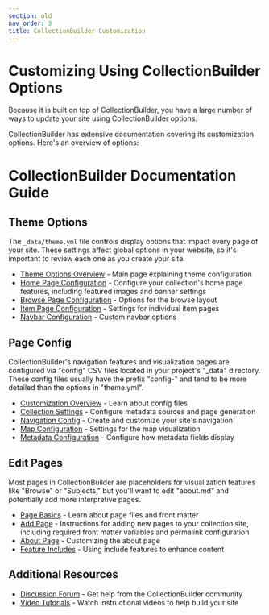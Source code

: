 ```yaml
---
section: old
nav_order: 3
title: CollectionBuilder Customization
---
```


<!-- This page has been moved to the 'old' documentation folder. See the new Setup Your Site section for current guidance. -->

# Customizing Using CollectionBuilder Options

Because it is built on top of CollectionBuilder, you have a large number of ways to update your site using CollectionBuilder options. 

CollectionBuilder has extensive documentation covering its customization options. Here's an overview of options: 

# CollectionBuilder Documentation Guide

## Theme Options
The `_data/theme.yml` file controls display options that impact every page of your site. These settings affect global options in your website, so it's important to review each one as you create your site.

- [Theme Options Overview](https://collectionbuilder.github.io/cb-docs/docs/theme/) - Main page explaining theme configuration
- [Home Page Configuration](https://collectionbuilder.github.io/cb-docs/docs/theme/home/) - Configure your collection's home page features, including featured images and banner settings
- [Browse Page Configuration](https://collectionbuilder.github.io/cb-docs/docs/theme/browse/) - Options for the browse layout
- [Item Page Configuration](https://collectionbuilder.github.io/cb-docs/docs/theme/item/) - Settings for individual item pages
- [Navbar Configuration](https://collectionbuilder.github.io/cb-docs/docs/theme/navbar/) - Custom navbar options

## Page Config
CollectionBuilder's navigation features and visualization pages are configured via "config" CSV files located in your project's "_data" directory. These config files usually have the prefix "config-" and tend to be more detailed than the options in "theme.yml".

- [Customization Overview](https://collectionbuilder.github.io/cb-docs/docs/customization/) - Learn about config files
- [Collection Settings](https://collectionbuilder.github.io/cb-docs/docs/config/collection/) - Configure metadata sources and page generation
- [Navigation Config](https://collectionbuilder.github.io/cb-docs/docs/config/nav/) - Create and customize your site's navigation
- [Map Configuration](https://collectionbuilder.github.io/cb-docs/docs/config/map/) - Settings for the map visualization
- [Metadata Configuration](https://collectionbuilder.github.io/cb-docs/docs/config/metadata/) - Configure how metadata fields display

## Edit Pages
Most pages in CollectionBuilder are placeholders for visualization features like "Browse" or "Subjects," but you'll want to edit "about.md" and potentially add more interpretive pages.

- [Page Basics](https://collectionbuilder.github.io/cb-docs/docs/pages/basics/) - Learn about page files and front matter
- [Add Page](https://collectionbuilder.github.io/cb-docs/docs/pages/add_page/) - Instructions for adding new pages to your collection site, including required front matter variables and permalink configuration
- [About Page](https://collectionbuilder.github.io/cb-docs/docs/pages/about/) - Customizing the about page
- [Feature Includes](https://collectionbuilder.github.io/cb-docs/docs/pages/features/) - Using include features to enhance content

## Additional Resources
- [Discussion Forum](https://github.com/CollectionBuilder/collectionbuilder.github.io/discussions) - Get help from the CollectionBuilder community
- [Video Tutorials](https://collectionbuilder.github.io/cb-docs/docs/tutorials/) - Watch instructional videos to help build your site

<!-- This section has been replaced by the new combined 'Setup Your Site' documentation. Please see ../setup-your-site.md for the latest workflow. -->

